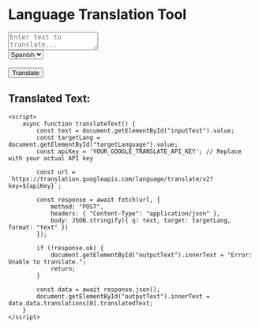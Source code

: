 <!DOCTYPE html>
<html lang="en">
<head>
    <title>Language Translation Tool</title>
    </head>
<body>
    <div class="container">
        <h1>Language Translation Tool</h1>
        <textarea id="inputText" placeholder="Enter text to translate..."></textarea>
        <br>
        <select id="targetLanguage">
            <option value="es">Spanish</option>
            <option value="fr">French</option>
            <option value="de">German</option>
            <option value="hi">Hindi</option>
        </select>
        <br><br>
        <button onclick="translateText()">Translate</button>
        <h2>Translated Text:</h2>
        <p id="outputText"></p>
    </div>
    
    <script>
        async function translateText() {
            const text = document.getElementById("inputText").value;
            const targetLang = document.getElementById("targetLanguage").value;
            const apiKey = 'YOUR_GOOGLE_TRANSLATE_API_KEY'; // Replace with your actual API key
            
            const url = `https://translation.googleapis.com/language/translate/v2?key=${apiKey}`;
            
            const response = await fetch(url, {
                method: "POST",
                headers: { "Content-Type": "application/json" },
                body: JSON.stringify({ q: text, target: targetLang, format: "text" })
            });

            if (!response.ok) {
                document.getElementById("outputText").innerText = "Error: Unable to translate.";
                return;
            }

            const data = await response.json();
            document.getElementById("outputText").innerText = data.data.translations[0].translatedText;
        }
    </script>
</body>
</html>

